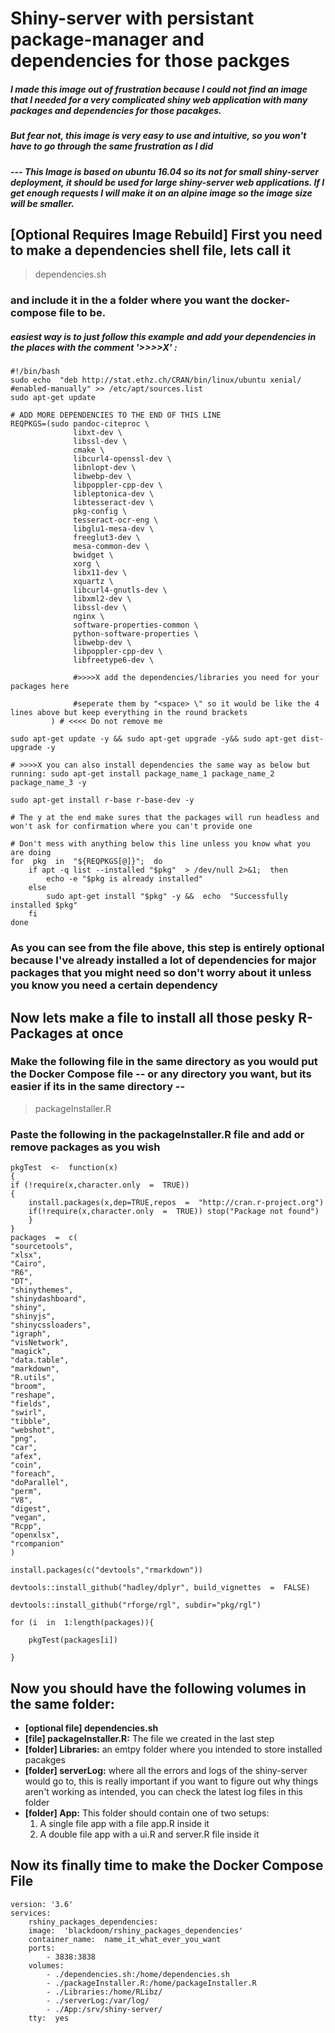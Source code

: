 # Shiny-server with persistant package-manager and dependencies for those packges

##### I made this image out of frustration because I could not find an image that I needed for a very complicated shiny web application with many packages and dependencies for those pacakges.

##### But fear not, this image is very easy to use and intuitive, so you won't have to go through the same frustration as I did

#####  --- This Image is based on ubuntu 16.04 so its not for small shiny-server deployment, it should be used for large shiny-server web applications. If I get enough requests I will make it on an alpine image so the image size will be smaller.



## [Optional Requires Image Rebuild] First you need to make a dependencies shell file, lets call it 



> dependencies.sh



### and include it in the a folder where you want the docker-compose file to be.
##### easiest way is to just follow this example and add your dependencies in the places with the comment '>>>>X' :

	#!/bin/bash
	sudo echo  "deb http://stat.ethz.ch/CRAN/bin/linux/ubuntu xenial/ #enabled-manually" >> /etc/apt/sources.list
	sudo apt-get update
	
	# ADD MORE DEPENDENCIES TO THE END OF THIS LINE
	REQPKGS=(sudo pandoc-citeproc \
				  libxt-dev \
				  libssl-dev \
				  cmake \
				  libcurl4-openssl-dev \
				  libnlopt-dev \
				  libwebp-dev \
				  libpoppler-cpp-dev \
				  libleptonica-dev \
				  libtesseract-dev \
				  pkg-config \
				  tesseract-ocr-eng \
				  libglu1-mesa-dev \
				  freeglut3-dev \
				  mesa-common-dev \
				  bwidget \
				  xorg \
				  libx11-dev \
				  xquartz \
				  libcurl4-gnutls-dev \
				  libxml2-dev \
				  libssl-dev \
				  nginx \
				  software-properties-common \
				  python-software-properties \
				  libwebp-dev \
				  libpoppler-cpp-dev \
				  libfreetype6-dev \
				  
				  #>>>>X add the dependencies/libraries you need for your packages here
				  
				  #seperate them by "<space> \" so it would be like the 4 lines above but keep everything in the round brackets
			 ) # <<<< Do not remove me

	sudo apt-get update -y && sudo apt-get upgrade -y&& sudo apt-get dist-upgrade -y
	
	# >>>>X you can also install dependencies the same way as below but running: sudo apt-get install package_name_1 package_name_2 package_name_3 -y
	
	sudo apt-get install r-base r-base-dev -y 
	
	# The y at the end make sures that the packages will run headless and won't ask for confirmation where you can't provide one
	
	# Don't mess with anything below this line unless you know what you are doing
	for  pkg  in  "${REQPKGS[@]}";  do
		if apt -q list --installed "$pkg"  > /dev/null 2>&1;  then
			echo -e "$pkg is already installed"
		else
			sudo apt-get install "$pkg" -y &&  echo  "Successfully installed $pkg"
		fi
	done
### As you can see from the file above, this step is entirely optional because I've already installed a lot of dependencies for major packages that you might need so don't worry about it unless you know you need a certain dependency




## Now lets make a file to install all those pesky R-Packages at once



### Make the following file in the same directory as you would put the Docker Compose file -- or any directory you want, but its easier if its in the same directory --
> packageInstaller.R
### Paste the following in the packageInstaller.R file and add or remove packages as you wish
	pkgTest  <-  function(x)
	{
	if (!require(x,character.only  =  TRUE))
	{
		install.packages(x,dep=TRUE,repos  =  "http://cran.r-project.org")
		if(!require(x,character.only  =  TRUE)) stop("Package not found")
		}
	}
	packages  =  c(
	"sourcetools",
	"xlsx",
	"Cairo",
	"R6",
	"DT",
	"shinythemes",
	"shinydashboard",
	"shiny",
	"shinyjs",
	"shinycssloaders",
	"igraph",
	"visNetwork",
	"magick",
	"data.table",
	"markdown",
	"R.utils",
	"broom",
	"reshape",
	"fields",
	"swirl",
	"tibble",
	"webshot",
	"png",
	"car",
	"afex",
	"coin",
	"foreach",
	"doParallel",
	"perm",
	"V8",
	"digest",
	"vegan",
	"Rcpp",
	"openxlsx",
	"rcompanion"
	)

	install.packages(c("devtools","rmarkdown"))
	
	devtools::install_github("hadley/dplyr", build_vignettes  =  FALSE)

	devtools::install_github("rforge/rgl", subdir="pkg/rgl")

	for (i  in  1:length(packages)){

		pkgTest(packages[i])

	}




## Now you should have the following volumes in the same folder:
- **[optional file] dependencies.sh**
- **[file] packageInstaller.R:** The file we created in the last step
- **[folder] Libraries:** an emtpy folder where you intended to store installed pacakges
- **[folder] serverLog:** where all the errors and logs of the shiny-server would go to, this is really important if you want to figure out why things aren't working as intended, you can check the latest log files in this folder
- **[folder] App:** This folder should contain one of two setups: 
	1. A single file app with a file app.R inside it
	2. A double file app with a ui.R and server.R file inside it




## Now its finally time to make the Docker Compose File
	version: '3.6'
	services:
		rshiny_packages_dependencies:
		image:  'blackdoom/rshiny_packages_dependencies'
		container_name:  name_it_what_ever_you_want
		ports:
			- 3838:3838
		volumes:
			- ./dependencies.sh:/home/dependencies.sh
			- ./packageInstaller.R:/home/packageInstaller.R
			- ./Libraries:/home/RLibz/
			- ./serverLog:/var/log/
			- ./App:/srv/shiny-server/
		tty:  yes

	

